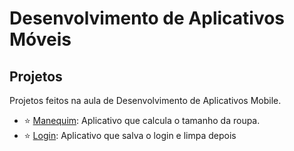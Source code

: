 # Desenvolvimento de Aplicativos Móveis

## Projetos

Projetos feitos na aula de Desenvolvimento de Aplicativos Mobile.

- ⭐️ [Manequim](https://github.com/avila444/androidProjetos/tree/main/androidManequim/MyApplication): Aplicativo que calcula o tamanho da roupa. <br/>
- ⭐️ [Login](https://github.com/avila444/androidProjetos/tree/main/androidLogin/MyApplication): Aplicativo que salva o login e limpa depois
